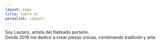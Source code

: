 ```yaml
---
layout: page
title: Sobre mí
permalink: /about/
---
```


Soy Lautaro, artista del fileteado porteño.  
Desde 2019 me dedico a crear piezas únicas, combinando tradición y arte.

